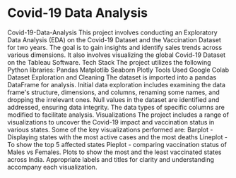 # Covid-19 Data Analysis
 Covid-19-Data-Analysis This project involves conducting an Exploratory Data Analysis (EDA) on the Covid-19 Dataset and the Vaccination Dataset for two years. The goal is to gain insights and identify sales trends across various dimensions. It also involves visualizing the global Covid-19 Dataset on the Tableau Software.  Tech Stack The project utilizes the following Python libraries:  Pandas Matplotlib Seaborn Plotly Tools Used Google Colab Dataset Exploration and Cleaning The dataset is imported into a pandas DataFrame for analysis. Initial data exploration includes examining the data frame's structure, dimensions, and columns, renaming some names, and dropping the irrelevant ones. Null values in the dataset are identified and addressed, ensuring data integrity. The data types of specific columns are modified to facilitate analysis. Visualizations The project includes a range of visualizations to uncover the Covid-19 impact and vaccination status in various states. Some of the key visualizations performed are:  Barplot - Displaying states with the most active cases and the most deaths Lineplot - To show the top 5 affected states Pieplot - comparing vaccination status of Males vs Females. Plots to show the most and the least vaccinated states across India. Appropriate labels and titles for clarity and understanding accompany each visualization.
